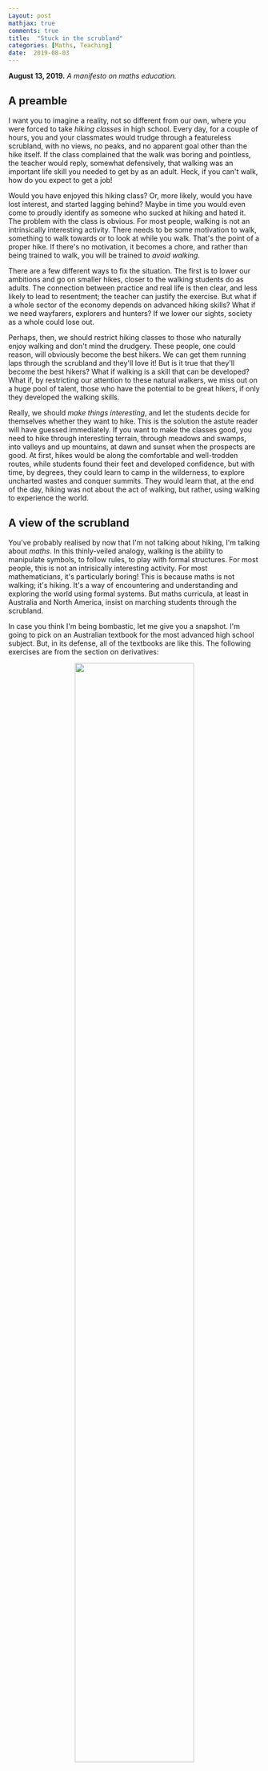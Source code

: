 ```yaml
---
Layout: post
mathjax: true
comments: true
title:  "Stuck in the scrubland"
categories: [Maths, Teaching]
date:  2019-08-03
---
```


**August 13, 2019.** *A manifesto on maths education.*

## A preamble

I want you to imagine a reality, not so different from our own, where
you were forced to take *hiking classes* in high school.
Every day, for a couple of hours, you and your classmates would trudge
through a featureless scrubland, with no views, no
peaks, and no apparent goal other than the hike itself.
If the class complained that the walk was boring and pointless, the
teacher would reply, somewhat defensively, that walking was an important life
skill you needed to get by as an adult.
Heck, if you can't walk, how do you expect to get a job!

Would you have enjoyed this hiking class?
Or, more likely, would you have lost interest, and started lagging behind?
Maybe in time you would even come to proudly identify as someone who
sucked at hiking and hated it.
The problem with the class is obvious.
For most people, walking is not an intrinsically interesting
activity.
There needs to be some motivation to walk, something to walk towards
or to look at while you walk.
That's the point of a proper hike.
If there's no motivation, it becomes a chore, and rather than being trained to
walk, you will be trained to *avoid walking*.

There are a few different ways to fix the situation.
The first is to lower our ambitions and go on smaller hikes, closer to the
walking students do as adults.
The connection between practice and real life is then clear, and less
likely to lead to resentment; the teacher can justify the exercise.
But what if a whole sector of the economy
depends on advanced hiking skills?
What if we need wayfarers, explorers and hunters?
If we lower our sights, society as a whole could lose out.

Perhaps, then, we should restrict hiking classes to those who naturally enjoy
walking and don't mind the drudgery.
These people, one could reason, will obviously become the best hikers.
We can get them running laps through the scrubland and they'll love it!
But is it true that they'll become the best hikers?
What if walking is a skill that can be developed?
What if, by restricting our attention to these natural walkers, we
miss out on a huge pool of talent, those who have the potential to be
great hikers, if only they developed the walking skills.

Really, we should *make things interesting*, and let the students
decide for themselves whether they want to hike.
This is the solution the astute reader will have guessed immediately.
If you want to make the classes good, you need to hike through interesting terrain, through meadows and swamps,
into valleys and up mountains, at dawn and sunset when the prospects are good.
At first, hikes would be along the comfortable and well-trodden routes,
while students found their feet and developed confidence, but
with time, by degrees, they could learn to camp in the wilderness,
to explore uncharted wastes and conquer summits.
They would learn that, at the end of the day, hiking was not about the
act of walking, but rather, using walking to
experience the world.

## A view of the scrubland

You've probably realised by now that I'm not talking about hiking, I'm
talking about *maths*.
In this thinly-veiled analogy, walking is the ability to manipulate
symbols, to follow rules, to play with formal structures.
For most people, this is not an intrisically interesting activity.
For most mathematicians, it's particularly boring!
This is because maths is not walking; it's hiking.
It's a way of encountering and understanding and exploring the world
using formal systems.
But maths curricula, at least in Australia and North
America, insist on marching students through the scrubland.

In case you think I'm being bombastic, let me give you a snapshot.
I'm going to pick on an Australian textbook for the most advanced high
school subject.
But, in its defense, all of the textbooks are like this.
The following exercises are from the section on derivatives:

<figure>
    <div style="text-align:center"><img src ="/images/posts/specialist1.png"
    width="75%" />
		    <figcaption><i>Dead shrubs in the scrubland.</i></figcaption>
	</div>
	</figure>

These are repetitive, mindless, plug-and-chug problems, and students are
forced to do hundreds of them.
I don't know about you, but these problems fill me with a sort of
existential horror.
Why do I care about the derivative of $\sin^{-1}(5x/4)$?
Let alone its second derivative?
Why am I doing any of this?
Why am I here?
This is what I mean by the scrubland.
It's an endless plain of withered, ankle-height shrubs.
There are no landmarks, nothing for the eye to latch onto.

Now, conventional wisdom states that students need to master basic
skills, through drill, before they can go to do interesting things.
Maybe there are some landmarks in the distance after all, once we get past
the dead shrubs.
What could they look like?

## Aesthetic landmarks

There are two directions we could go, which reflect the structure of
mathematics itself.
The first direction is *pure* mathematics.
This is the realm of abstraction, of generalisation, of
proof, and most importantly, of beauty.
Aesthetic consideration are famously important to pure mathematicians.
The philosopher Bertrand Russell said that pure maths had a "beauty cold
and austere, like that of sculpture", and was "capable of a stern
perfection such as only the greatest art can show".
Along similar lines, the English mathematician G. H. Hardy said
"beauty is the first test: there is no permanent place in the world
for ugly mathematics."

Perhaps we should show our students some beautiful mathematics.
In my analogy, this could a mountain peak with a particularly glorious view of sunrise.
You need to be a good walker to get there, and the trail may wind
through some shrubby foothills.
More generally, pure mathematicians are like Indiana Jones, venturing
into trackless realms and finding objects of great beauty, before,
almost as an afterthought, bringing them back to civilisation.
This is an activity we should be modelling and advertising and making accessible.

But this is not what happens.
Here's an example of what passes for pure mathematics in our "advanced" textbook:

<figure>
    <div style="text-align:center"><img src ="/images/posts/specialist2.png"
    width="75%" />
		    <figcaption><i>Mountain or scrubland?</i></figcaption>
	</div>
	</figure>

This is more scrubland, but the shrubs are coloured differently.
There is nothing beautiful about these results, nothing surprising.
They are presented as brute formal facts, with no aesthetic value.

#### Example: the mean value theorem

Once again, there is some conventional wisdom at work here.
Students find proofs hard.
If you've ever tried to teach Euclid at a high school level, as many
countries do, you might have noticed this.
You feel like a dentist.
But I don't think it's because proofs are inherently difficult.
Rather, I think it's because throwing Euclid at them, without any
preparation, is a terrible idea.
Most people are not excited by sundry factoids about triangles.
It's a steep learning curve if you don't care about what's at the top
of the hill.

So we need to teach proofs better.
We need to use examples which pique student interest, and teach them
how to reason mathematically step by step.
Start with examples, visual proofs, intuition pumps, heuristics, and
judiciously cut corners.
If you start with Euclid's axioms, that's probably where the student's
relationship with the deductive method is going to end.

Let's do an example to see what this could look like in practice.
We're going to return to the scrubland of derivatives we encountered
earlier.
Suppose we have some function $f(x)$ defined for $a \leq x \leq b$.
This is pictured on the Cartesian plane below.

<figure>
    <div style="text-align:center"><img src ="/images/posts/mvt1.png"
    width="60%" />
		    <figcaption><i>Graphing a function $f(x)$ for $a \leq x
    \leq b$.</i></figcaption>
	</div>
	</figure>

Now draw a line between the endpoints of the graph.

<figure>
    <div style="text-align:center"><img src ="/images/posts/mvt2.png"
    width="60%" />
		    <figcaption><i>Drawing a line (purple) between the endpoints
    of the graph.</i></figcaption>
	</div>
	</figure>

What happens if we shift the purple line (without tilting) up or down?
There will be two points at which it *just touches* (is tangent to)
the curve.

<figure>
    <div style="text-align:center"><img src ="/images/posts/mvt3v2.png"
    width="60%" />
		    <figcaption><i>There are two points at which the line just
    touches the graph.</i></figcaption>
	</div>
	</figure>

Is it possible choose different points, or to draw a different graph,
so that it is tangent at one point?
After some experimentation, they should find it is:

<figure>
    <div style="text-align:center"><img src ="/images/posts/mvt4.png"
    width="60%" />
		    <figcaption><i>An example where the purple line is tangent
    at a single point.</i></figcaption>
	</div>
	</figure>

What about *no points* where the graphs are tangent?
With some time to play around, students should discover that the
answer is no, as long as they draw a smooth line.
How can they prove it?
This lies in the definition of "just touching".
Imagine zooming in infinitely close, so that the blue line becomes
straight, and look at the slope (more or less what we mean by the
derivative).
You can convince students that the blue and purple lines
have the *same slope* at the point of intersection.
If they had different slopes, they would cross each other rather than
being tangent!

<figure>
    <div style="text-align:center"><img src ="/images/posts/mvt5.png"
    width="40%" />
		    <figcaption><i>At infinite magnification, the purple and
    blue lines coincide.</i></figcaption>
	</div>
</figure>

This suggests a visual proof you could either tell the students, or
let them discover (with some prompting) for themselves.
Some of the blue curve should lie above the purple line, or below the
purple line, otherwise it *is* the purple line and we are done.
If it lies below, for instance, move the purple line down until it
can't go further without touching the blue line at all.
If the purple line wasn't tangent to the blue, the blue would cross
*through* the purple and we could continue moving it up.
So it has to just touch at that point!

<figure>
    <div style="text-align:center"><img src ="/images/posts/mvt6.png"
    width="65%" />
		    <figcaption><i>A visual "proof"/algorithm to find where
    the purple line is tangent to the blue curve.</i></figcaption>
	</div>
	</figure>

Since the purple line is straight line, we can easily calculate
its slope:

$$
\text{slope} = \frac{\text{rise}}{\text{run}} = \frac{f(b)-f(a)}{b-a}.
$$

We have just heuristically proved the *mean value theorem*:
a function $f(x)$ from $a$ to $b$ has some point $c$ where the derivative
equals the "mean" slope between its endpoints,

$$
f'(c) = \frac{f(b)-f(a)}{b-a}.
$$

Another nice feature of our "proof" is that it doubles as an algorithm
for finding the point $c$.

This is a beautiful result, which is within the means of ordinary
students to discover for themselves with some judicious guidance.
It illustrates some basic principles of mathematical reasoning ---
play, building intuition from examples, induction from the specific to
the general, posing and answering questions.
The proof appears as a sort of *mechanism* which takes any input and
guarantees a tangency point as output.
(The idea that a proof treats an *infinite* number of examples is, I
think, a good way to introduce it in these contexts.)

#### Useful landmarks

A second type of landmark is 

## The role of the teacher

Adroit guide

## Do we need scrubland?

## The research

## References

## Extra

Sure, you can't hike without walking, and you need plenty of practice
if you want to become a good hiker.
The best way to bring students along is to provide motivation, to
provide interest, and to empower them.

Hopefully, by now you've realised this is a thinly veiled analogy for
maths class.
For so many students, it feels like a pointless trudge through a
landscape without interest, without life, which is stuck in the
scrubland, with a guide who can't explain where they're going or why
they're doing it.
I know because that was my experience in high school.

Of course, this is a thinly veiled analogy to high school maths class.
Doing maths, by itself, for itself, is not intrinsically interesting
to most people.
Just like walking, it can get boring quickly.
And hours of math drill, every day, every week, for years, seems like
overkill to develop basic numeracy.
When was the last time you used the quadratic formula on your tax
return?
Or trigonometry to assess the merits of a lease-purchase scheme?
My point is not that trigonometry or the quadratic formula are
useless, but that the stated aim of basic numeracy doesn't match what
we teach in the curriculum.
Clearly, there's some other value system at play.

<span style="padding-left: 20px; display:block">
The eye is the best of artists.
</span>

<div style="text-align: right"><i> Ralph Waldo Emerson</i> </div>

The teacher is going to find it hard to justify.

We would have less carbon dioxide in the air, and perhaps our
culture would be less frantic, less shallow, and more curious.
But if we wanted more people to walk, hiking class

Let's say the teacher is an avid hiker.
Why do they like hiking?
Maybe it's the chance to commune with nature, or to get away from the
bustle of every life.
Perhaps it's the lure of exploration, or the call of that mountain
summit in the distance.
Whatever it is, when a students asks: why are we doing this?

And the students could legitimately object that in the future, I'm just
going to be walking from my house to the my car.
Why do I need to spend hours doing this each week?
Heck, I'm going to avoid jobs that require a lot of walking.

They plan to walk from the house to the car, and from the car to work,
and maybe take the dog around the block every now and again.
A job that requires hours of walking? No thank you!

Without the longer classes, schools
will not produce walkers of the calibre needed to fill those
roles. There are good economic reasons, in this case, to provide
students with opportunities to develop advanced hiking skills.

There may also be benefits to a society where more people hike for
fun. For instance, it would reduce carbon emissions, and might make
for a less frantic, more contemplative culture. This involves some
value judgements, but teachers and curricular authorities are in the
position to make this, and make similar judgements when they put
Shakespeare on the syllabus.

We need to change hiking classes so that walks go through interesting
terrain, from meadows to swamps and valleys to forests; at first, along the comfortable and well-trodden routes. But
by degrees, they should conquer summits, explore uncharted wastes, and
camp in the wilderness.
At the end of the day, hiking is not about the act of walking, but a
way to experience the world. The walking is a means to this end. And
the class will remain a dead letter, pure trudgery, until it gets out
of the scrubland and owns its purpose.

Would you blame most students for losing interest and lagging behind,
and later identifying as people who hated hiking?
Of course not!

Unless they are taught to love hiking, they'll have no thought of
walking for hours every day.
Not to mention if it becomes a joyless chore, in which case they'll do
everything they can to avoid it!

Perhaps, also, there are general cultural benefits when everyone
enjoys hiking, for instance, a higher level of average physical fitness, or a
closer connection to nature.

That makes it easier to motivate the whole enterprise, and less likely
to lead to resentment.

Not everywhere can be reached by car.

These natural walkers trudge without complaint, they have stamina,
they have grit.
But sometimes they trudge without purpose, almost too willing to
follow the path, or the teacher, gazing contentedly at their own feet.
These people may make the best hikers, who knows?
But it is more credible that people

At the end of the day, hiking is not about the act of walking itself,
which can be pure drudgery, but rather, to use walking as a way of experiencing
the world.

Perambulatory parable

And these hiking classes will remain a dead letter until they get out
of the scrubland and own their purpose.


Do we really expect them to become devotees of the deductive method
after fifteen theorems abut triangles?
Of course, there will be people who naturally love Euclid.
But proving facts about plane figures leaves most of us cold.

which is all about
playing with formal structures and discovering their
properties
